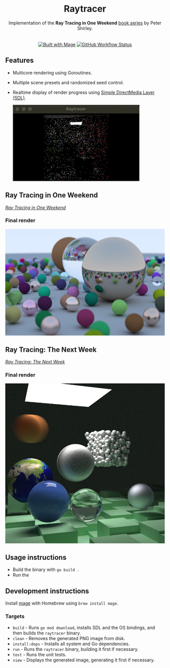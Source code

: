 <h1 align="center"> Raytracer </h1>

<p align="center">
Implementation of the <b>Ray Tracing in One Weekend</b> <a href="https://raytracing.github.io/">book series</a> by Peter Shirley.
<br/>
<br/>
<br/>
<a href="https://magefile.org">
<img alt="Built with Mage" src="https://img.shields.io/static/v1?label=BUILT%20WITH&message=MAGE&colorA=363a4f&colorB=cba6f7&style=for-the-badge"></a>
<a href="https://github.com/lucasmelin/raytracer/actions/workflows/test.yml">
<img alt="GitHub Workflow Status" src="https://img.shields.io/github/actions/workflow/status/lucasmelin/raytracer/test.yml?colorA=363a4f&colorB=a6da95&label=TESTS&style=for-the-badge"></a>
<br>
</p>

## Features

- Multicore rendering using Goroutines.
- Multiple scene presets and randomized seed control.
- Realtime display of render progress using [Simple DirectMedia Layer (SDL)](https://www.libsdl.org/).

  ![Render realtime](assets/render.gif)


## Ray Tracing in One Weekend

[_Ray Tracing in One Weekend_](https://raytracing.github.io/books/RayTracingInOneWeekend.html)

### Final render

![Final render](./outputs/final/oneweekend.png)

## Ray Tracing: The Next Week

[_Ray Tracing: The Next Week_](https://raytracing.github.io/books/RayTracingTheNextWeek.html)

### Final render

![Final render](./outputs/final/thenextweek.png)

## Usage instructions

- Build the binary with `go build .`
- Run the

## Development instructions

Install [mage](https://magefile.org/) with Homebrew using `brew install mage`.

### Targets

- `build` - Runs `go mod download`, installs SDL and the OS bindings, and then builds the `raytracer` binary.
- `clean` - Removes the generated PNG image from disk.
- `install:deps` - Installs all system and Go dependencies.
- `run` - Runs the `raytracer` binary, building it first if necessary.
- `test` - Runs the unit tests.
- `view` - Displays the generated image, generating it first if necessary.
